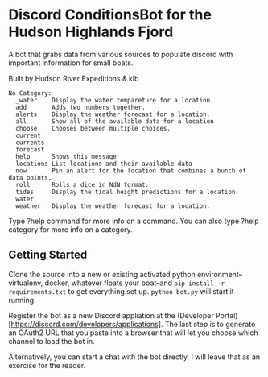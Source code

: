 # Discord ConditionsBot for the Hudson Highlands Fjord

A bot that grabs data from various sources to populate discord
with important information for small boats.

Built by Hudson River Expeditions & klb

```
​No Category:
  _water    Display the water tempareture for a location. 
  add       Adds two numbers together.
  alerts    Display the weather forecast for a location. 
  all       Show all of the available data for a location 
  choose    Chooses between multiple choices.
  current   
  currents  
  forecast  
  help      Shows this message
  locations List locations and their available data 
  now       Pin an alert for the location that combines a bunch of data points. 
  roll      Rolls a dice in NdN format.
  tides     Display the tidal height predictions for a location. 
  water     
  weather   Display the weather forecast for a location. 
```
Type ?help command for more info on a command.
You can also type ?help category for more info on a category.

## Getting Started

Clone the source into a new or existing activated python environment–virtualenv, docker, whatever floats your boat–and `pip install -r requirements.txt` to get everything set up. `python bot.py` will start it running.

Register the bot as a new Discord appliation at the (Developer Portal)[https://discord.com/developers/applications]. The last step is to generate an OAuth2 URL that you paste into a browser that will let you choose which channel to load the bot in.

Alternatively, you can start a chat with the bot directly. I will leave that as an exercise for the reader.
